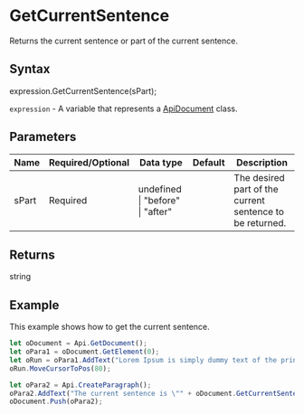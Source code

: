 # GetCurrentSentence

Returns the current sentence or part of the current sentence.

## Syntax

expression.GetCurrentSentence(sPart);

`expression` - A variable that represents a [ApiDocument](../ApiDocument.md) class.

## Parameters

| **Name** | **Required/Optional** | **Data type** | **Default** | **Description** |
| ------------- | ------------- | ------------- | ------------- | ------------- |
| sPart | Required | undefined &#124; "before" &#124; "after" |  | The desired part of the current sentence to be returned. |

## Returns

string

## Example

This example shows how to get the current sentence.

```javascript
let oDocument = Api.GetDocument();
let oPara1 = oDocument.GetElement(0);
let oRun = oPara1.AddText("Lorem Ipsum is simply dummy text of the printing and typesetting industry. Lorem Ipsum has been the industry's standard dummy text ever since the 1500s, when an unknown printer took a galley of type and scrambled it to make a type specimen book. It has survived not only five centuries, but also the leap into electronic typesetting, remaining essentially unchanged. It was popularised in the 1960s with the release of Letraset sheets containing Lorem Ipsum passages, and more recently with desktop publishing software like Aldus PageMaker including versions of Lorem Ipsum.");
oRun.MoveCursorToPos(80);

let oPara2 = Api.CreateParagraph();
oPara2.AddText("The current sentence is \"" + oDocument.GetCurrentSentence() + "\"");
oDocument.Push(oPara2);
```
